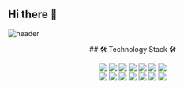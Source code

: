 ## Hi there 👋

![header](https://capsule-render.vercel.app/api?type=waving&color=auto&height=300&section=header&text=Donghyun%20An&fontSize=80&animation=fadeIn&fontAlign=60&fontAlignY=50)

<center>## 🛠  Technology Stack  🛠

<img src="https://img.shields.io/badge/Python-3766AB?style=flat&logo=Python&logoColor=white"/> <img src="https://img.shields.io/badge/Java-007396?style=flat&logo=Java&logoColor=white"/> <img src="https://img.shields.io/badge/C-A8B9CC?style=flat&logo=C&logoColor=white"/> <img src="https://img.shields.io/badge/C++-00599C?style=flat&logo=C%2B%2B&logoColor=white"/> <img src="https://img.shields.io/badge/JavaScript-F7DF1E?style=flat&logo=JavaScript&logoColor=white"/> <img src="https://img.shields.io/badge/Swift-FA7343?style=flat&logo=Swift&logoColor=white"/> <img src="https://img.shields.io/badge/Dart-0175C2?style=flat&logo=Dart&logoColor=white"/>  
<img src="https://img.shields.io/badge/React-61DAFB?style=flat&logo=React&logoColor=white"/> <img src="https://img.shields.io/badge/Node.js-339933?style=flat&logo=Node.js&logoColor=white"/> <img src="https://img.shields.io/badge/GraphQL-E10098?style=flat&logo=GraphQL&logoColor=white"/> <img src="https://img.shields.io/badge/Apple-000000?style=flat&logo=iOS&logoColor=white"/> <img src="https://img.shields.io/badge/React-61DAFB?style=flat&logo=React&logoColor=white"/> <img src="https://img.shields.io/badge/Flutter-02569B?style=flat&logo=Flutter&logoColor=white"/> <img src="https://img.shields.io/badge/Tensorflow-FF6F00?style=flat&logo=Tensorflow&logoColor=white"/>
  
<center/>


